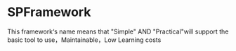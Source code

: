 SPFramework
============

This framework‘s name means that "Simple" AND "Practical"will support the basic tool to use，Maintainable，Low Learning costs
